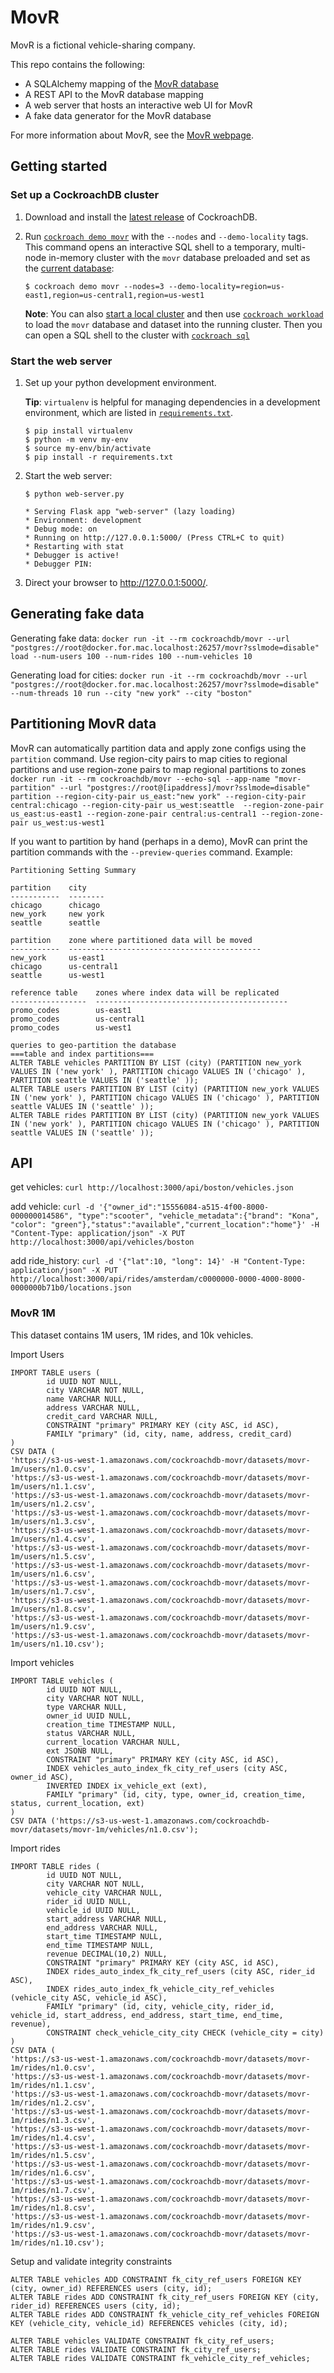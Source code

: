 # MovR

MovR is a fictional vehicle-sharing company. 

This repo contains the following:

- A SQLAlchemy mapping of the [MovR database](https://www.cockroachlabs.com/docs/dev/movr.html)
- A REST API to the MovR database mapping
- A web server that hosts an interactive web UI for MovR
- A fake data generator for the MovR database

For more information about MovR, see the [MovR webpage](https://www.cockroachlabs.com/docs/dev/movr.html).

## Getting started

### Set up a CockroachDB cluster

1. Download and install the [latest release](https://www.cockroachlabs.com/docs/releases/#testing-releases) of CockroachDB.

2. Run [`cockroach demo movr`](https://www.cockroachlabs.com/docs/dev/cockroach-demo.html) with the `--nodes` and `--demo-locality` tags. This command opens an interactive SQL shell to a temporary, multi-node in-memory cluster with the `movr` database preloaded and set as the [current database](https://www.cockroachlabs.com/docs/dev/sql-name-resolution.html#current-database):
    ~~~ shell
    $ cockroach demo movr --nodes=3 --demo-locality=region=us-east1,region=us-central1,region=us-west1
    ~~~

    **Note**: You can also [start a local cluster](https://www.cockroachlabs.com/docs/dev/start-a-local-cluster.html) and then use [`cockroach workload`](https://www.cockroachlabs.com/docs/dev/cockroach-workload.html#movr-workload) to load the `movr` database and dataset into the running cluster. Then you can open a SQL shell to the cluster with [`cockroach sql`](https://www.cockroachlabs.com/docs/dev/cockroach-sql.html)

### Start the web server

1. Set up your python development environment. 

    **Tip**: `virtualenv` is helpful for managing dependencies in a development environment, which are listed in [`requirements.txt`](/requirements.txt).

    ~~~ shell
    $ pip install virtualenv
    $ python -m venv my-env
    $ source my-env/bin/activate
    $ pip install -r requirements.txt
    ~~~

2. Start the web server:
    
    ~~~ shell
    $ python web-server.py
    ~~~
    ~~~
    * Serving Flask app "web-server" (lazy loading)
    * Environment: development
    * Debug mode: on
    * Running on http://127.0.0.1:5000/ (Press CTRL+C to quit)
    * Restarting with stat
    * Debugger is active!
    * Debugger PIN: 
    ~~~
3. Direct your browser to http://127.0.0.1:5000/.

## Generating fake data

Generating fake data: `docker run -it --rm cockroachdb/movr --url "postgres://root@docker.for.mac.localhost:26257/movr?sslmode=disable" load --num-users 100 --num-rides 100 --num-vehicles 10`

Generating load for cities: `docker run -it --rm cockroachdb/movr --url "postgres://root@docker.for.mac.localhost:26257/movr?sslmode=disable" --num-threads 10 run --city "new york" --city "boston"`

## Partitioning MovR data

MovR can automatically partition data and apply zone configs using the `partition` command.
Use region-city pairs to map cities to regional partitions and use region-zone pairs to map regional partitions to zones
`docker run -it --rm cockroachdb/movr --echo-sql --app-name "movr-partition" --url "postgres://root@[ipaddress]/movr?sslmode=disable" partition --region-city-pair us_east:"new york" --region-city-pair central:chicago --region-city-pair us_west:seattle  --region-zone-pair us_east:us-east1 --region-zone-pair central:us-central1 --region-zone-pair us_west:us-west1`

If you want to partition by hand (perhaps in a demo), MovR can print the partition commands with the `--preview-queries` command. Example:
```
Partitioning Setting Summary

partition    city
-----------  --------
chicago      chicago
new_york     new york
seattle      seattle

partition    zone where partitioned data will be moved
-----------  -------------------------------------------
new_york     us-east1
chicago      us-central1
seattle      us-west1

reference table    zones where index data will be replicated
-----------------  -------------------------------------------
promo_codes        us-east1
promo_codes        us-central1
promo_codes        us-west1

queries to geo-partition the database
===table and index partitions===
ALTER TABLE vehicles PARTITION BY LIST (city) (PARTITION new_york VALUES IN ('new york' ), PARTITION chicago VALUES IN ('chicago' ), PARTITION seattle VALUES IN ('seattle' ));
ALTER TABLE users PARTITION BY LIST (city) (PARTITION new_york VALUES IN ('new york' ), PARTITION chicago VALUES IN ('chicago' ), PARTITION seattle VALUES IN ('seattle' ));
ALTER TABLE rides PARTITION BY LIST (city) (PARTITION new_york VALUES IN ('new york' ), PARTITION chicago VALUES IN ('chicago' ), PARTITION seattle VALUES IN ('seattle' ));
```

## API

get vehicles: `curl http://localhost:3000/api/boston/vehicles.json`

add vehicle: `curl -d '{"owner_id":"15556084-a515-4f00-8000-000000014586", "type":"scooter", "vehicle_metadata":{"brand": "Kona", "color": "green"},"status":"available","current_location":"home"}' -H "Content-Type: application/json" -X PUT http://localhost:3000/api/vehicles/boston`

add ride_history: `curl -d '{"lat":10, "long": 14}' -H "Content-Type: application/json" -X PUT http://localhost:3000/api/rides/amsterdam/c0000000-0000-4000-8000-0000000b71b0/locations.json`


### MovR 1M

This dataset contains 1M users, 1M rides, and 10k vehicles.

Import Users
```
IMPORT TABLE users (
        id UUID NOT NULL,
        city VARCHAR NOT NULL,
        name VARCHAR NULL,
        address VARCHAR NULL,
        credit_card VARCHAR NULL,
        CONSTRAINT "primary" PRIMARY KEY (city ASC, id ASC),
        FAMILY "primary" (id, city, name, address, credit_card)
)
CSV DATA (
'https://s3-us-west-1.amazonaws.com/cockroachdb-movr/datasets/movr-1m/users/n1.0.csv', 
'https://s3-us-west-1.amazonaws.com/cockroachdb-movr/datasets/movr-1m/users/n1.1.csv', 
'https://s3-us-west-1.amazonaws.com/cockroachdb-movr/datasets/movr-1m/users/n1.2.csv', 
'https://s3-us-west-1.amazonaws.com/cockroachdb-movr/datasets/movr-1m/users/n1.3.csv', 
'https://s3-us-west-1.amazonaws.com/cockroachdb-movr/datasets/movr-1m/users/n1.4.csv', 
'https://s3-us-west-1.amazonaws.com/cockroachdb-movr/datasets/movr-1m/users/n1.5.csv', 
'https://s3-us-west-1.amazonaws.com/cockroachdb-movr/datasets/movr-1m/users/n1.6.csv', 
'https://s3-us-west-1.amazonaws.com/cockroachdb-movr/datasets/movr-1m/users/n1.7.csv', 
'https://s3-us-west-1.amazonaws.com/cockroachdb-movr/datasets/movr-1m/users/n1.8.csv', 
'https://s3-us-west-1.amazonaws.com/cockroachdb-movr/datasets/movr-1m/users/n1.9.csv',
'https://s3-us-west-1.amazonaws.com/cockroachdb-movr/datasets/movr-1m/users/n1.10.csv');

```

Import vehicles

```
IMPORT TABLE vehicles (
        id UUID NOT NULL,
        city VARCHAR NOT NULL,
        type VARCHAR NULL,
        owner_id UUID NULL,
        creation_time TIMESTAMP NULL,
        status VARCHAR NULL,
        current_location VARCHAR NULL,
        ext JSONB NULL,
        CONSTRAINT "primary" PRIMARY KEY (city ASC, id ASC),
        INDEX vehicles_auto_index_fk_city_ref_users (city ASC, owner_id ASC),
        INVERTED INDEX ix_vehicle_ext (ext),
        FAMILY "primary" (id, city, type, owner_id, creation_time, status, current_location, ext)
)                                                                                                                                                                
CSV DATA ('https://s3-us-west-1.amazonaws.com/cockroachdb-movr/datasets/movr-1m/vehicles/n1.0.csv');

```

Import rides

```
IMPORT TABLE rides (
        id UUID NOT NULL,
        city VARCHAR NOT NULL,
        vehicle_city VARCHAR NULL,
        rider_id UUID NULL,
        vehicle_id UUID NULL,
        start_address VARCHAR NULL,
        end_address VARCHAR NULL,
        start_time TIMESTAMP NULL,
        end_time TIMESTAMP NULL,
        revenue DECIMAL(10,2) NULL,
        CONSTRAINT "primary" PRIMARY KEY (city ASC, id ASC),
        INDEX rides_auto_index_fk_city_ref_users (city ASC, rider_id ASC),
        INDEX rides_auto_index_fk_vehicle_city_ref_vehicles (vehicle_city ASC, vehicle_id ASC),
        FAMILY "primary" (id, city, vehicle_city, rider_id, vehicle_id, start_address, end_address, start_time, end_time, revenue),
        CONSTRAINT check_vehicle_city_city CHECK (vehicle_city = city)
) 
CSV DATA (
'https://s3-us-west-1.amazonaws.com/cockroachdb-movr/datasets/movr-1m/rides/n1.0.csv', 
'https://s3-us-west-1.amazonaws.com/cockroachdb-movr/datasets/movr-1m/rides/n1.1.csv', 
'https://s3-us-west-1.amazonaws.com/cockroachdb-movr/datasets/movr-1m/rides/n1.2.csv', 
'https://s3-us-west-1.amazonaws.com/cockroachdb-movr/datasets/movr-1m/rides/n1.3.csv', 
'https://s3-us-west-1.amazonaws.com/cockroachdb-movr/datasets/movr-1m/rides/n1.4.csv', 
'https://s3-us-west-1.amazonaws.com/cockroachdb-movr/datasets/movr-1m/rides/n1.5.csv', 
'https://s3-us-west-1.amazonaws.com/cockroachdb-movr/datasets/movr-1m/rides/n1.6.csv', 
'https://s3-us-west-1.amazonaws.com/cockroachdb-movr/datasets/movr-1m/rides/n1.7.csv', 
'https://s3-us-west-1.amazonaws.com/cockroachdb-movr/datasets/movr-1m/rides/n1.8.csv', 
'https://s3-us-west-1.amazonaws.com/cockroachdb-movr/datasets/movr-1m/rides/n1.9.csv',
'https://s3-us-west-1.amazonaws.com/cockroachdb-movr/datasets/movr-1m/rides/n1.10.csv');
```

Setup and validate integrity constraints

```
ALTER TABLE vehicles ADD CONSTRAINT fk_city_ref_users FOREIGN KEY (city, owner_id) REFERENCES users (city, id);
ALTER TABLE rides ADD CONSTRAINT fk_city_ref_users FOREIGN KEY (city, rider_id) REFERENCES users (city, id);
ALTER TABLE rides ADD CONSTRAINT fk_vehicle_city_ref_vehicles FOREIGN KEY (vehicle_city, vehicle_id) REFERENCES vehicles (city, id);

ALTER TABLE vehicles VALIDATE CONSTRAINT fk_city_ref_users;
ALTER TABLE rides VALIDATE CONSTRAINT fk_city_ref_users;
ALTER TABLE rides VALIDATE CONSTRAINT fk_vehicle_city_ref_vehicles;


```
